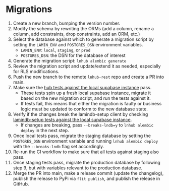 # Migrations

1. Create a new branch, bumping the version number.
2. Modify the schema by rewriting the ORMs (add a column, rename a column, add constraints, drop constraints, add an ORM, etc.)
3. Select the database against which to generate a migration script by setting the `LAMIN_ENV` and `POSTGRES_DSN` environment variables.
   - `LAMIN_ENV`: `local`, `staging`, or `prod`
   - `POSTGRES_DSN`: the DSN for the database of interest
4. Generate the migration script: `lnhub alembic generate`
5. Review the migration script and update/extend it as needed, especially for RLS modifications.
6. Push the new branch to the remote `lnhub-rest` repo and create a PR into main.
7. Make sure the [hub tests against the local supabase instance](https://github.com/laminlabs/lnhub-rest/blob/9f3fbde7efa8adb7f3bdfaba59f5fbab498d07b0/noxfile.py#L16-L45) pass.
   - These tests spin up a fresh local supabase instance, migrate it based on the new migration script, and run the tests against it.
   - If tests fail, this means that either the migration is faulty or business logic must be updated to conform to the new database state.
8. Verify if the changes break the lamindb-setup client by checking [lamindb-setup tests against the local supabase instance](https://github.com/laminlabs/lnhub-rest/blob/9f3fbde7efa8adb7f3bdfaba59f5fbab498d07b0/noxfile.py#L48-L103).
   - If changes are breaking, pass `--breaks-lndb=y` to `lnhub alembic deploy` in the next step.
9. Once local tests pass, migrate the staging database by setting the `POSTGRES_DSN` environment variable and running `lnhub alembic deploy` with the `--breaks-lndb` flag set accordingly.
10. Re-run the CI workflow to make sure that all tests against staging also pass.
11. Once staging tests pass, migrate the production database by following step 9, but with variables relevant to the production database.
12. Merge the PR into main, make a release commit (update the changelog), publish the release to PyPi via `flit publish`, and publish the release in GitHub.
